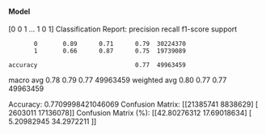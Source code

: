 #### Model
[0 0 1 ... 1 0 1]
Classification Report:
              precision    recall  f1-score   support

           0       0.89      0.71      0.79  30224370
           1       0.66      0.87      0.75  19739089

    accuracy                           0.77  49963459
   macro avg       0.78      0.79      0.77  49963459
weighted avg       0.80      0.77      0.77  49963459

Accuracy: 0.7709998421046069
Confusion Matrix:
[[21385741  8838629]
 [ 2603011 17136078]]
Confusion Matrix (%):
[[42.80276312 17.69018634]
 [ 5.20982945 34.2972211 ]]
